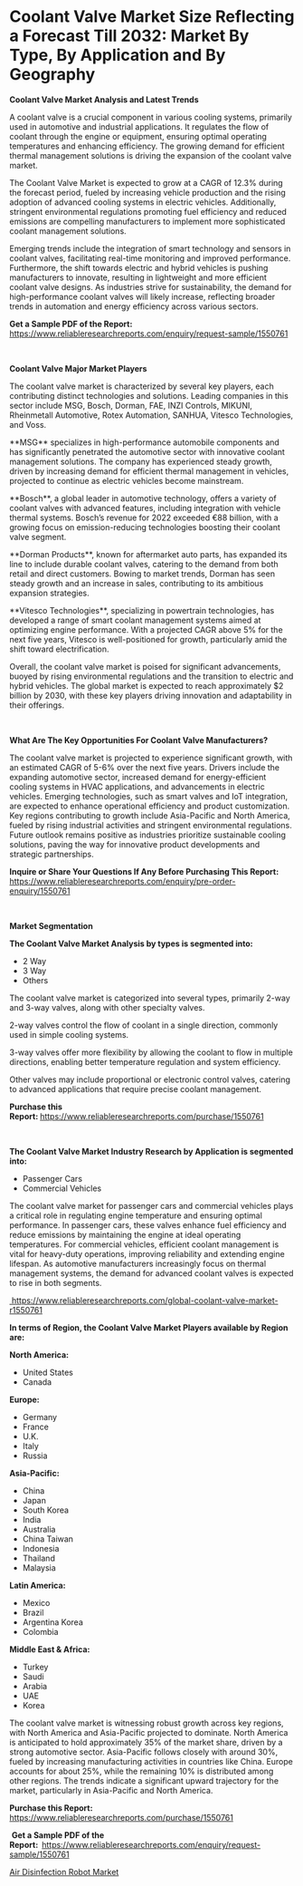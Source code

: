 <p><h1>Coolant Valve Market Size Reflecting a Forecast Till 2032: Market By Type, By Application and By Geography</h1></p><p><strong>Coolant Valve Market Analysis and Latest Trends</strong></p>
<p><p>A coolant valve is a crucial component in various cooling systems, primarily used in automotive and industrial applications. It regulates the flow of coolant through the engine or equipment, ensuring optimal operating temperatures and enhancing efficiency. The growing demand for efficient thermal management solutions is driving the expansion of the coolant valve market.</p><p>The Coolant Valve Market is expected to grow at a CAGR of 12.3% during the forecast period, fueled by increasing vehicle production and the rising adoption of advanced cooling systems in electric vehicles. Additionally, stringent environmental regulations promoting fuel efficiency and reduced emissions are compelling manufacturers to implement more sophisticated coolant management solutions. </p><p>Emerging trends include the integration of smart technology and sensors in coolant valves, facilitating real-time monitoring and improved performance. Furthermore, the shift towards electric and hybrid vehicles is pushing manufacturers to innovate, resulting in lightweight and more efficient coolant valve designs. As industries strive for sustainability, the demand for high-performance coolant valves will likely increase, reflecting broader trends in automation and energy efficiency across various sectors.</p></p>
<p><strong>Get a Sample PDF of the Report:&nbsp;</strong> <a href="https://www.reliableresearchreports.com/enquiry/request-sample/1550761?utm_campaign=2455&utm_medium=2&utm_source=Github&utm_content=ia&utm_term=16022025&utm_id=coolant-valve">https://www.reliableresearchreports.com/enquiry/request-sample/1550761</a></p>
<p>&nbsp;</p>
<p><strong>Coolant Valve Major Market Players</strong></p>
<p><p>The coolant valve market is characterized by several key players, each contributing distinct technologies and solutions. Leading companies in this sector include MSG, Bosch, Dorman, FAE, INZI Controls, MIKUNI, Rheinmetall Automotive, Rotex Automation, SANHUA, Vitesco Technologies, and Voss.</p><p>**MSG** specializes in high-performance automobile components and has significantly penetrated the automotive sector with innovative coolant management solutions. The company has experienced steady growth, driven by increasing demand for efficient thermal management in vehicles, projected to continue as electric vehicles become mainstream.</p><p>**Bosch**, a global leader in automotive technology, offers a variety of coolant valves with advanced features, including integration with vehicle thermal systems. Bosch’s revenue for 2022 exceeded €88 billion, with a growing focus on emission-reducing technologies boosting their coolant valve segment.</p><p>**Dorman Products**, known for aftermarket auto parts, has expanded its line to include durable coolant valves, catering to the demand from both retail and direct customers. Bowing to market trends, Dorman has seen steady growth and an increase in sales, contributing to its ambitious expansion strategies.</p><p>**Vitesco Technologies**, specializing in powertrain technologies, has developed a range of smart coolant management systems aimed at optimizing engine performance. With a projected CAGR above 5% for the next five years, Vitesco is well-positioned for growth, particularly amid the shift toward electrification.</p><p>Overall, the coolant valve market is poised for significant advancements, buoyed by rising environmental regulations and the transition to electric and hybrid vehicles. The global market is expected to reach approximately $2 billion by 2030, with these key players driving innovation and adaptability in their offerings.</p></p>
<p>&nbsp;</p>
<p><strong>What Are The Key Opportunities For Coolant Valve Manufacturers?</strong></p>
<p><p>The coolant valve market is projected to experience significant growth, with an estimated CAGR of 5-6% over the next five years. Drivers include the expanding automotive sector, increased demand for energy-efficient cooling systems in HVAC applications, and advancements in electric vehicles. Emerging technologies, such as smart valves and IoT integration, are expected to enhance operational efficiency and product customization. Key regions contributing to growth include Asia-Pacific and North America, fueled by rising industrial activities and stringent environmental regulations. Future outlook remains positive as industries prioritize sustainable cooling solutions, paving the way for innovative product developments and strategic partnerships.</p></p>
<p><strong>Inquire or Share Your Questions If Any Before Purchasing This Report:</strong> <a href="https://www.reliableresearchreports.com/enquiry/pre-order-enquiry/1550761?utm_campaign=2455&utm_medium=2&utm_source=Github&utm_content=ia&utm_term=16022025&utm_id=coolant-valve">https://www.reliableresearchreports.com/enquiry/pre-order-enquiry/1550761</a></p>
<p>&nbsp;</p>
<p><strong>Market Segmentation</strong></p>
<p><strong>The Coolant Valve Market Analysis by types is segmented into:</strong></p>
<p><ul><li>2 Way</li><li>3 Way</li><li>Others</li></ul></p>
<p><p>The coolant valve market is categorized into several types, primarily 2-way and 3-way valves, along with other specialty valves. </p><p>2-way valves control the flow of coolant in a single direction, commonly used in simple cooling systems. </p><p>3-way valves offer more flexibility by allowing the coolant to flow in multiple directions, enabling better temperature regulation and system efficiency. </p><p>Other valves may include proportional or electronic control valves, catering to advanced applications that require precise coolant management.</p></p>
<p><strong>Purchase this Report:&nbsp;</strong><a href="https://www.reliableresearchreports.com/purchase/1550761?utm_campaign=2455&utm_medium=2&utm_source=Github&utm_content=ia&utm_term=16022025&utm_id=coolant-valve">https://www.reliableresearchreports.com/purchase/1550761</a></p>
<p>&nbsp;</p>
<p><strong>The Coolant Valve Market Industry Research by Application is segmented into:</strong></p>
<p><ul><li>Passenger Cars</li><li>Commercial Vehicles</li></ul></p>
<p><p>The coolant valve market for passenger cars and commercial vehicles plays a critical role in regulating engine temperature and ensuring optimal performance. In passenger cars, these valves enhance fuel efficiency and reduce emissions by maintaining the engine at ideal operating temperatures. For commercial vehicles, efficient coolant management is vital for heavy-duty operations, improving reliability and extending engine lifespan. As automotive manufacturers increasingly focus on thermal management systems, the demand for advanced coolant valves is expected to rise in both segments.</p></p>
<p><a href="https://www.reliableresearchreports.com/global-coolant-valve-market-r1550761?utm_campaign=2455&utm_medium=2&utm_source=Github&utm_content=ia&utm_term=16022025&utm_id=coolant-valve">&nbsp;https://www.reliableresearchreports.com/global-coolant-valve-market-r1550761</a></p>
<p><strong>In terms of Region, the Coolant Valve Market Players available by Region are:</strong></p>
<p>
    <p> <strong> North America: </strong>
        <ul>
            <li>United States</li>
            <li>Canada</li>
        </ul>
        </p> 
    <p> <strong> Europe: </strong>
        <ul>
            <li>Germany</li>
            <li>France</li>
            <li>U.K.</li>
            <li>Italy</li>
            <li>Russia</li>
        </ul>
        </p> 
    <p> <strong> Asia-Pacific: </strong>
        <ul>
            <li>China</li>
            <li>Japan</li>
            <li>South Korea</li>
            <li>India</li>
            <li>Australia</li>
            <li>China Taiwan</li>
            <li>Indonesia</li>
            <li>Thailand</li>
            <li>Malaysia</li>
        </ul>
        </p> 
    <p> <strong> Latin America: </strong>
        <ul>
            <li>Mexico</li>
            <li>Brazil</li>
            <li>Argentina Korea</li>
            <li>Colombia</li>
        </ul>
        </p> 
    <p> <strong> Middle East & Africa: </strong>
        <ul>
            <li>Turkey</li>
            <li>Saudi</li>
            <li>Arabia</li>
            <li>UAE</li>
            <li>Korea</li>
        </ul>
    </p>
    </p>
<p><p>The coolant valve market is witnessing robust growth across key regions, with North America and Asia-Pacific projected to dominate. North America is anticipated to hold approximately 35% of the market share, driven by a strong automotive sector. Asia-Pacific follows closely with around 30%, fueled by increasing manufacturing activities in countries like China. Europe accounts for about 25%, while the remaining 10% is distributed among other regions. The trends indicate a significant upward trajectory for the market, particularly in Asia-Pacific and North America.</p></p>
<p><strong>Purchase this Report: </strong><a href="https://www.reliableresearchreports.com/purchase/1550761?utm_campaign=2455&utm_medium=2&utm_source=Github&utm_content=ia&utm_term=16022025&utm_id=coolant-valve">https://www.reliableresearchreports.com/purchase/1550761</a></p>
<p>&nbsp;<strong>Get a Sample PDF of the Report:&nbsp;&nbsp;</strong><a href="https://www.reliableresearchreports.com/enquiry/request-sample/1550761?utm_campaign=2455&utm_medium=2&utm_source=Github&utm_content=ia&utm_term=16022025&utm_id=coolant-valve">https://www.reliableresearchreports.com/enquiry/request-sample/1550761</a></p>
<p><strong></strong></p>
<p><p><a href="https://github.com/jaquelynhasenaue8/Market-Research-Report-List-1/blob/main/air-disinfection-robot-market.md?utm_campaign=2455&utm_medium=2&utm_source=Github&utm_content=ia&utm_term=16022025&utm_id=coolant-valve">Air Disinfection Robot Market</a></p></p>
